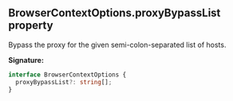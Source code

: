 ## BrowserContextOptions.proxyBypassList property

Bypass the proxy for the given semi-colon-separated list of hosts.

**Signature:**

```typescript
interface BrowserContextOptions {
  proxyBypassList?: string[];
}
```
